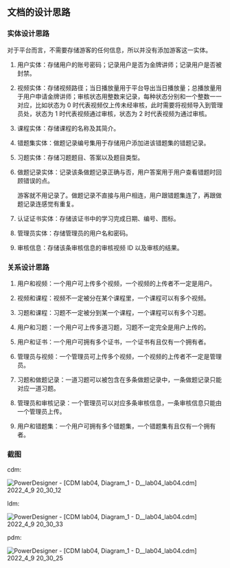 ## 文档的设计思路

### 实体设计思路

对于平台而言，不需要存储游客的任何信息，所以并没有添加游客这一实体。

1. 用户实体：存储用户的账号密码；记录用户是否为金牌讲师；记录用户是否被封禁。

2. 视频实体：存储视频路径；当日播放量用于平台导出当日播放量；总播放量用于用户申请金牌讲师；审核状态用整数来记录，每种状态分别和一个整数一一对应，比如状态为 0 时代表视频仅上传未经审核，此时需要将视频导入到管理员处，状态为 1 时代表视频通过审核，状态为 2 时代表视频为通过审核。

3. 课程实体：存储课程的名称及其简介。

4. 错题集实体：做题记录编号集用于存储用户添加进该错题集的错题记录。

5. 习题实体：存储习题题目、答案以及题目类型。

6. 做题记录实体：记录该条做题记录正确与否，用户答案用于用户查看错题时回顾错误的点。

   游客就不用记录了。做题记录不直接与用户相连，用户跟错题集连了，再跟做题记录连感觉有重复。

7. 认证证书实体：存储该证书中的学习完成日期、编号、图标。

8. 管理员实体：存储管理员的用户名和密码。

9. 审核信息：存储该条审核信息的审核视频 ID 以及审核的结果。

### 关系设计思路

1. 用户和视频：一个用户可上传多个视频，一个视频的上传者不一定是用户。

2. 视频和课程：视频不一定被分在某个课程里，一个课程可以有多个视频。

3. 习题和课程：习题不一定被分到某一个课程，一个课程可以有多个习题。

4. 用户和习题：一个用户可上传多道习题，习题不一定完全是用户上传的。

5. 用户和证书：一个用户可拥有多个证书，一个证书有且仅有一个拥有者。

6. 管理员与视频：一个管理员可上传多个视频，一个视频的上传者不一定是管理员。

7. 习题和做题记录：一道习题可以被包含在多条做题记录中，一条做题记录只能对应一道习题。

8. 管理员和审核记录：一个管理员可以对应多条审核信息，一条审核信息只能由一个管理员上传。

9. 用户和错题集：一个用户可拥有多个错题集，一个错题集有且仅有一个拥有者。

### 截图

cdm:

![PowerDesigner - [CDM lab04, Diagram_1 - D__lab04_lab04.cdm] 2022_4_9 20_30_12](https://s2.loli.net/2022/04/10/VZd2rYHxhb8fnuQ.png)

ldm:

![PowerDesigner - [CDM lab04, Diagram_1 - D__lab04_lab04.cdm] 2022_4_9 20_30_33](https://s2.loli.net/2022/04/10/ZglXYCDBsVMOiEr.png)

pdm:

![PowerDesigner - [CDM lab04, Diagram_1 - D__lab04_lab04.cdm] 2022_4_9 20_30_25](https://raw.githubusercontent.com/hjc-owo/hjc-owo.github.io/img/202204231555047.png)
